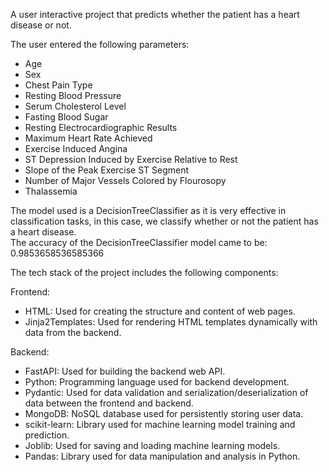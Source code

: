 A user interactive project that predicts whether the patient has a heart disease or not.

The user entered the following parameters:

- Age
- Sex
- Chest Pain Type
- Resting Blood Pressure
- Serum Cholesterol Level
- Fasting Blood Sugar
- Resting Electrocardiographic Results
- Maximum Heart Rate Achieved
- Exercise Induced Angina
- ST Depression Induced by Exercise Relative to Rest
- Slope of the Peak Exercise ST Segment
- Number of Major Vessels Colored by Flourosopy
- Thalassemia

The model used is a DecisionTreeClassifier as it is very effective in classification tasks, in this case, we classify whether or not the patient has a heart disease.<br />
The accuracy of the DecisionTreeClassifier model came to be: 0.9853658536585366<br />

The tech stack of the project includes the following components:

Frontend:

- HTML: Used for creating the structure and content of web pages.
- Jinja2Templates: Used for rendering HTML templates dynamically with data from the backend.

Backend:

- FastAPI: Used for building the backend web API.
- Python: Programming language used for backend development.
- Pydantic: Used for data validation and serialization/deserialization of data between the frontend and backend.
- MongoDB: NoSQL database used for persistently storing user data.
- scikit-learn: Library used for machine learning model training and prediction.
- Joblib: Used for saving and loading machine learning models.
- Pandas: Library used for data manipulation and analysis in Python.
